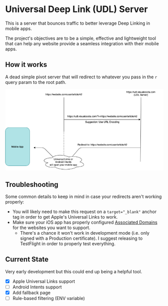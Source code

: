 # Universal Deep Link (UDL) Server

This is a server that bounces traffic to better leverage Deep Linking in mobile apps.

The project's objectives are to be a simple, effective and lightweight tool that can help any website provide a seamless integration with their mobile apps.

## How it works

A dead simple pivot server that will redirect to whatever you pass in the `r` query param to the root path.

![diagram](udl-server-diagram.png)

## Troubleshooting

Some common details to keep in mind in case your redirects aren't working properly:

- You will likely need to make this request on a `target="_blank"` anchor tag in order to get Apple's Universal Links to work.
- Make sure your iOS app has properly configured [Associated Domains](https://developer.apple.com/documentation/safariservices/supporting_associated_domains) for the websites you want to support.
   - There's a chance it won't work in development mode (i.e. only signed with a Production certificate). I suggest releasing to TestFlight in order to properly test everything.

## Current State

Very early development but this could end up being a helpful tool.

- [x] Apple Universal Links support
- [ ] Android Intents support
- [x] Add fallback page
- [ ] Rule-based filtering (ENV variable)

